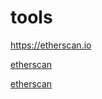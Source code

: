 # tools
https://etherscan.io

<a href="https://etherscan.io">etherscan</a>


<a href="https://etherscan.io" target="_blank">etherscan</a>
